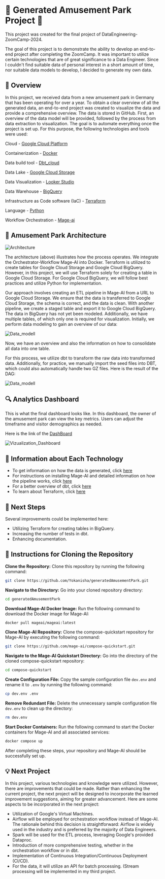 # :roller_coaster: Generated Amusement Park Project :ferris_wheel:

This project was created for the final project of DataEngineering-ZoomCamp-2024.

The goal of this project is to demonstrate the ability to develop an end-to-end project after completing the ZoomCamp. It was important to utilize certain technologies that are of great significance to a Data Engineer. Since I couldn't find suitable data of personal interest in a short amount of time, nor suitable data models to develop, I decided to generate my own data.

## 📯 Overview
In this project, we received data from a new amusement park in Germany that has been operating for over a year. To obtain a clear overview of all the generated data, an end-to-end project was created to visualize the data and provide a comprehensive overview. The data is stored in GitHub. First, an overview of the data model will be provided, followed by the process from data extraction to visualization. The goal is to automate everything once the project is set up. For this purpose, the following technologies and tools were used:

Cloud - [Google Cloud Platform](https://cloud.google.com/?hl=de)

Containerization - [Docker](https://www.docker.com/)

Data build tool - [Dbt_cloud](https://www.getdbt.com/product/what-is-dbt)

Data Lake - [Google Cloud Storage](https://cloud.google.com/storage?hl=de)

Data Visualization - [Looker Studio](https://lookerstudio.google.com/navigation/reporting)

Data Warehouse - [BigQuery](https://cloud.google.com/bigquery/?hl=de&utm_source=google&utm_medium=cpc&utm_campaign=emea-de-all-de-dr-bkws-all-all-trial-e-gcp-1707574&utm_content=text-ad-none-any-DEV_c-CRE_554507997073-ADGP_Hybrid+%7C+BKWS+-+EXA+%7C+Txt+-+Data+Analytics+-+BigQuery-KWID_43700072687751150-kwd-12297987241-userloc_9044716&utm_term=KW_big%20query-NET_g-PLAC_&&gad_source=1&gclid=CjwKCAjw_LOwBhBFEiwAmSEQASbDWmL37ZnYTiF1i6c2uAxtPjz_p1DwuqN0-AvAHBjXPHmeu-SgBRoCYSEQAvD_BwE&gclsrc=aw.ds)

Infrastructure as Code software (IaC) - [Terraform](https://www.terraform.io/)

Language - [Python](https://www.python.org/)

Workflow Orchestration - [Mage-ai](https://www.Mage.ai/)

## 🧪 Amusement Park Architecture

![Architecture](https://github.com/Yokanisha/generatedAmusementPark/blob/main/Images/Architecture.png?raw=true)

The architecture (above) illustrates how the process operates. We integrate the Orchestrator-Workflow Mage-AI into Docker. Terraform is utilized to create tables for Google Cloud Storage and Google Cloud BigQuery. However, in this project, we will use Terraform solely for creating a table in Google Cloud Storage. For Google Cloud BigQuery, we will follow best practices and utilize Python for implementation.

Our approach involves creating an ETL pipeline in Mage-AI from a URL to Google Cloud Storage. We ensure that the data is transferred to Google Cloud Storage, the schema is correct, and the data is clean. With another pipeline, we create a staged table and export it to Google Cloud BigQuery. The data in BigQuery has not yet been modeled. Additionally, we have multiple tables, of which only one is required for visualization. Initially, we perform data modeling to gain an overview of our data:

![Data_modell](https://github.com/Yokanisha/generatedAmusementPark/blob/main/Images/Data_model.png?raw=true)

Now, we have an overview and also the information on how to consolidate all data into one table.

For this process, we utilize dbt to transform the raw data into transformed data. Additionally, for practice, we manually import the seed files into DBT, which could also automatically handle two GZ files. Here is the result of the DAG:

![Data_modell](https://github.com/Yokanisha/generatedAmusementPark/blob/main/Images/dbt-dag_white.png?raw=true)


## 🔍 Analytics Dashboard

This is what the final dashboard looks like.
In this dashboard, the owner of the amusement park can view the key metrics. Users can adjust the timeframe and visitor demographics as needed.

Here is the link of the [DashBoard](https://lookerstudio.google.com/s/gaNRyPK1TM0)

![Vizualization_Dashboard](https://github.com/Yokanisha/generatedAmusementPark/blob/main/Images/Visualization_of_amusement_park_pic.jpg?raw=true)

## 📕 Information about Each Technology

- To get information on how the data is generated, click [here](https://github.com/Yokanisha/generatedAmusementPark/blob/main/Data_generator/Readme.md)
- For instructions on installing Mage-AI and detailed information on how the pipeline works, click [here](https://github.com/Yokanisha/generatedAmusementPark/blob/main/Workflow_Orchestration_Mage/Readme.md)
- For a better overview of dbt, click [here](https://github.com/Yokanisha/generatedAmusementPark/blob/main/Dbt/Readme.md)
- To learn about Terraform, click [here](https://github.com/Yokanisha/generatedAmusementPark/blob/main/Terraform/Readme.md)

## 👣 Next Steps
Several improvements could be implemented here:

- Utilizing Terraform for creating tables in BigQuery.
- Increasing the number of tests in dbt.
- Enhancing documentation.

## :pencil: Instructions for Cloning the Repository
**Clone the Repository:** Clone this repository by running the following command:
```bash
git clone https://github.com/Yokanisha/generatedAmusementPark.git
```
**Navigate to the Directory:** Go into your cloned repository directory:
```bash
cd generatedAmusementPark
```
**Download Mage-AI Docker Image:** Run the following command to download the Docker image for Mage-AI:
```bash
docker pull mageai/mageai:latest
```
**Clone Mage-AI Repository:** Clone the compose-quickstart repository for Mage-AI by executing the following command:
```bash
git clone https://github.com/mage-ai/compose-quickstart.git
```
**Navigate to the Mage-AI Quickstart Directory:** Go into the directory of the cloned compose-quickstart repository:
```bash
cd compose-quickstart
```
**Create Configuration File:** Copy the sample configuration file `dev.env` and rename it to `.env` by running the following command:
```bash
cp dev.env .env
```
**Remove Redundant File:** Delete the unnecessary sample configuration file `dev.env` to clean up the directory:

```bash
rm dev.env
```
**Start Docker Containers:** Run the following command to start the Docker containers for Mage-AI and all associated services:

```bash
docker compose up
```

After completing these steps, your repository and Mage-AI should be successfully set up.

## 💡 Next Project

In this project, various technologies and knowledge were utilized. However, there are improvements that could be made. Rather than enhancing the current project, the next project will be designed to incorporate the learned improvement suggestions, aiming for greater advancement. Here are some aspects to be incorporated in the next project:

- Utilization of Google's Virtual Machines.
- Airflow will be employed for orchestration workflow instead of Mage-AI. The rationale behind this decision is straightforward: Airflow is widely used in the industry and is preferred by the majority of Data Engineers.
- Spark will be used for the ETL process, leveraging Google's provided Dataproc.
- Introduction of more comprehensive testing, whether in the orchestration workflow or in dbt.
- Implementation of Continuous Integration/Continuous Deployment (CI/CD).
- For the data, it will utilize an API for batch processing. (Stream processing will be implemented in my third project.











